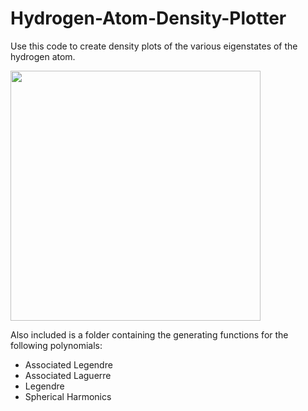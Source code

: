 # Hydrogen-Atom-Density-Plotter

Use this code to create density plots of the various eigenstates of the hydrogen atom.



<img src="https://user-images.githubusercontent.com/72924413/166584152-e13b3bab-4cdb-480e-9acc-f15a2d001ab9.png" width="400" height="400">

                                                                                                                                        
Also included is a folder containing the generating functions for the following polynomials:
- Associated Legendre
- Associated Laguerre
- Legendre
- Spherical Harmonics

